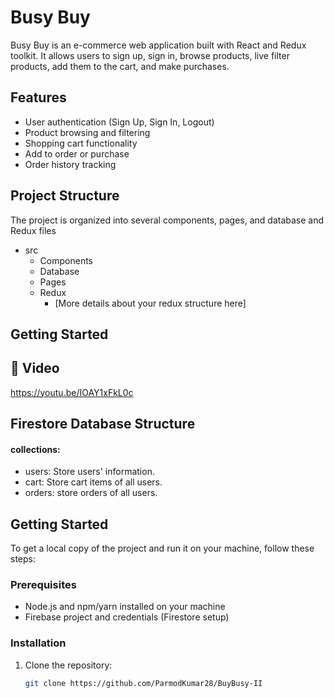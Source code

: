 # Busy Buy

Busy Buy is an e-commerce web application built with React and Redux toolkit. It allows users to sign up, sign in, browse products, live filter products, add them to the cart, and make purchases.

## Features

- User authentication (Sign Up, Sign In, Logout)
- Product browsing and filtering
- Shopping cart functionality
- Add to order or purchase
- Order history tracking

## Project Structure

The project is organized into several components, pages, and database and Redux files
- src
  - Components
  - Database
  - Pages
  - Redux
    - [More details about your redux structure here]

## Getting Started
## 🍿 Video
https://youtu.be/IOAY1xFkL0c

## Firestore Database Structure
#### collections:
- users: Store users' information.
- cart: Store cart items of all users.
- orders: store orders of all users.

## Getting Started
To get a local copy of the project and run it on your machine, follow these steps:

### Prerequisites
- Node.js and npm/yarn installed on your machine
- Firebase project and credentials (Firestore setup)

### Installation
1. Clone the repository:
   ```sh
   git clone https://github.com/ParmodKumar28/BuyBusy-II
